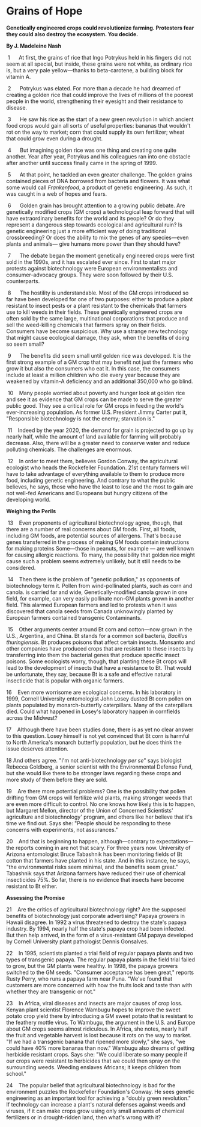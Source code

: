 # **Grains of Hope**

**Genetically engineered crops could revolutionize farming. Protesters fear they could also destroy the ecosystem. You decide.**

**By J. Madeleine Nash**

 1      At first, the grains of rice that Ingo Potrykus held in his fingers did not seem at all special, but inside, these grains were not white, as ordinary rice is, but a very pale yellow—thanks to beta-carotene, a building block for vitamin A.

 2      Potrykus was elated. For more than a decade he had dreamed of creating a golden rice that could improve the lives of millions of the poorest people in the world, strengthening their eyesight and their resistance to disease.

 3      He saw his rice as the start of a new green revolution in which ancient food crops would gain all sorts of useful properties: bananas that wouldn't rot on the way to market; corn that could supply its own fertilizer; wheat that could grow even during a drought.

 4      But imagining golden rice was one thing and creating one quite another. Year after year, Potrykus and his colleagues ran into one obstacle after another until success finally came in the spring of 1999.

 5      At that point, he tackled an even greater challenge. The golden grains contained pieces of DNA borrowed from bacteria and flowers. It was what some would call _Frankenfood_, a product of genetic engineering. As such, it was caught in a web of hopes and fears.

 6      Golden grain has brought attention to a growing public debate. Are genetically modified crops (GM crops) a technological leap forward that will have extraordinary benefits for the world and its people? Or do they represent a dangerous step towards ecological and agricultural ruin? Is genetic engineering just a more efficient way of doing traditional crossbreeding? Or does the ability to mix the genes of any species—even plants and animals— give humans more power than they should have?

 7      The debate began the moment genetically engineered crops were first sold in the 1990s, and it has escalated ever since. First to start major protests against biotechnology were European environmentalists and consumer-advocacy groups. They were soon followed by their U.S. counterparts.

 8      The hostility is understandable. Most of the GM crops introduced so far have been developed for one of two purposes: either to produce a plant resistant to insect pests or a plant resistant to the chemicals that farmers use to kill weeds in their fields. These genetically engineered crops are often sold by the same large, multinational corporations that produce and sell the weed-killing chemicals that farmers spray on their fields. Consumers have become suspicious. Why use a strange new technology that might cause ecological damage, they ask, when the benefits of doing so seem small?

 9      The benefits did seem small until golden rice was developed. It is the first strong example of a GM crop that may benefit not just the farmers who grow it but also the consumers who eat it. In this case, the consumers include at least a million children who die every year because they are weakened by vitamin-A deficiency and an additional 350,000 who go blind.

 10    Many people worried about poverty and hunger look at golden rice and see it as evidence that GM crops can be made to serve the greater public good. They see a critical role for GM crops in feeding the world's ever-increasing population. As former U.S. President Jimmy Carter put it, "Responsible biotechnology is not the enemy; starvation is."

 11    Indeed by the year 2020, the demand for grain is projected to go up by nearly half, while the amount of land available for farming will probably decrease. Also, there will be a greater need to conserve water and reduce polluting chemicals. The challenges are enormous.

 12    In order to meet them, believes Gordon Conway, the agricultural ecologist who heads the Rockefeller Foundation. 21st century farmers will have to take advantage of everything available to them to produce more food, including genetic engineering. And contrary to what the public believes, he says, those who have the least to lose and the most to gain are not well-fed Americans and Europeans but hungry citizens of the developing world.

**Weighing the Perils**

 13    Even proponents of agricultural biotechnology agree, though, that there are a number of real concerns about GM foods. First, all foods, including GM foods, are potential sources of allergens. That's because genes transferred in the process of making GM foods contain instructions for making proteins Some—those in peanuts, for example — are well known for causing allergic reactions. To many, the possibility that golden rice might cause such a problem seems extremely unlikely, but it still needs to be considered.

 14    Then there is the problem of "genetic pollution," as opponents of biotechnology term it. Pollen from wind-pollinated plants, such as corn and canola. is carried far and wide, Genetically-modified canola grown in one field, for example, can very easily pollinate non-GM plants grown in another field. This alarmed European farmers and led to protests when it was discovered that canola seeds from Canada unknowingly planted by European farmers contained transgenic Contaminants.
 
 15    Other arguments center around Bt corn and cotton—now grown in the U.S., Argentina, and China. Bt stands for a common soil bacteria, _Bacillus thuringiensis_. Bt produces poisons that affect certain insects. Monsanto and other companies have produced crops that are resistant to these insects by transferring into them the bacterial genes that produce specific insect poisons. Some ecologists worry, though, that planting these Bt crops will lead to the development of insects that have a resistance to Bt. That would be unfortunate, they say, because Bt is a safe and effective natural insecticide that is popular with organic farmers.

 16    Even more worrisome are ecological concerns. In his laboratory in 1999, Cornell University entomologist John Losey dusted Bt corn pollen on plants populated by monarch-butterfly caterpillars. Many of the caterpillars died. Could what happened in Losey's laboratory happen in cornfields across the Midwest?

 17    Although there have been studies done, there is as yet no clear answer to this question. Losey himself is not yet convinced that Bt corn is harmful to North America's monarch butterfly population, but he does think the issue deserves attention.

 18    And others agree. "I'm not anti-biotechnology _per se_" says biologist Rebecca Goldberg, a senior scientist with the Environmental Defense Fund, but she would like there to be stronger laws regarding these crops and more study of them before they are sold.
 
 19    Are there more potential problems? One is the possibility that pollen drifting from GM crops will fertilize wild plants, making stronger weeds that are even more difficult to control. No one knows how likely this is to happen, but Margaret Mellon, director of the Union of Concerned Scientists' agriculture and biotechnology' program, and others like her believe that it's time we find out. Says she: "People should be responding to these concerns with experiments, not assurances."

 20    And that is beginning to happen, although—contrary to expectations—the reports coming in are not that scary. For three years now. University of Arizona entomologist Bruce Tabashnik has been monitoring fields of Bt cotton that farmers have planted in his state. And in this instance, he says, "the environmental risks seem minimal, and the benefits seem great." Tabashnik says that Arizona farmers have reduced their use of chemical insecticides 75%. So far, there is no evidence that insects have become resistant to Bt either.

**Assessing the Promise**

 21    Are the critics of agricultural biotechnology right? Are the supposed benefits of biotechnology just corporate advertising? Papaya growers in Hawaii disagree. In 1992 a virus threatened to destroy the state's papaya industry. By 1994, nearly half the state's papaya crop had been infected. But then help arrived, in the form of a virus-resistant GM papaya developed by Cornell University plant pathologist Dennis Gonsalves.
 
 22    In 1995, scientists planted a trial field of regular papaya plants and two types of transgenic papaya. The regular papaya plants in the field trial failed to grow, but the GM plants were healthy. In 1998, the papaya growers switched to the GM seeds. "Consumer acceptance has been great," reports Rusty Perry, who runs a papaya farm near Puna. "We've found that customers are more concerned with how the fruits look and taste than with whether they are transgenic or not."
 
 23    In Africa, viral diseases and insects are major causes of crop loss. Kenyan plant scientist Florence Wambugu hopes to improve the sweet potato crop yield there by introducing a GM sweet potato that is resistant to the feathery mottle virus. To Wambugu, the argument in the U.S. and Europe about GM crops seems almost ridiculous. In Africa, she notes, nearly half the fruit and vegetable harvest is lost because it rots on the way to market. "If we had a transgenic banana that ripened more slowly," she says, "we could have 40% more bananas than now." Wambugu also dreams of getting herbicide resistant crops. Says she: "We could liberate so many people if our crops were resistant to herbicides that we could then spray on the surrounding weeds. Weeding enslaves Africans; it keeps children from school."

 24    The popular belief that agricultural biotechnology is bad for the environment puzzles the Rockefeller Foundation's Conway. He sees genetic engineering as an important tool for achieving a "doubly green revolution." If technology can increase a plant's natural defenses against weeds and viruses, if it can make crops grow using only small amounts of chemical fertilizers or in drought-ridden land, then what's wrong with it?

